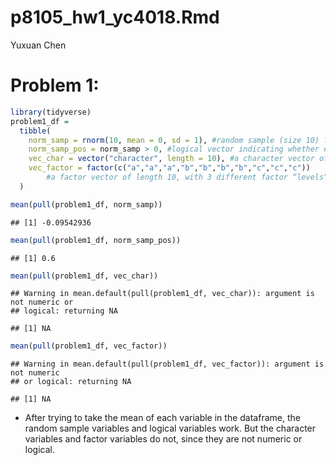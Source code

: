 p8105\_hw1\_yc4018.Rmd
================
Yuxuan Chen

# Problem 1:

``` r
library(tidyverse)
problem1_df = 
  tibble(
    norm_samp = rnorm(10, mean = 0, sd = 1), #random sample (size 10) from standard Normal distribution
    norm_samp_pos = norm_samp > 0, #logical vector indicating whether elements of the sample are greater than 0
    vec_char = vector("character", length = 10), #a character vector of length 10
    vec_factor = factor(c("a","a","a","b","b","b","b","c","c","c")) 
        #a factor vector of length 10, with 3 different factor “levels” ?
  )

mean(pull(problem1_df, norm_samp))
```

    ## [1] -0.09542936

``` r
mean(pull(problem1_df, norm_samp_pos))
```

    ## [1] 0.6

``` r
mean(pull(problem1_df, vec_char))
```

    ## Warning in mean.default(pull(problem1_df, vec_char)): argument is not numeric or
    ## logical: returning NA

    ## [1] NA

``` r
mean(pull(problem1_df, vec_factor))
```

    ## Warning in mean.default(pull(problem1_df, vec_factor)): argument is not numeric
    ## or logical: returning NA

    ## [1] NA

-   After trying to take the mean of each variable in the dataframe, the
    random sample variables and logical variables work. But the
    character variables and factor variables do not, since they are not
    numeric or logical.
